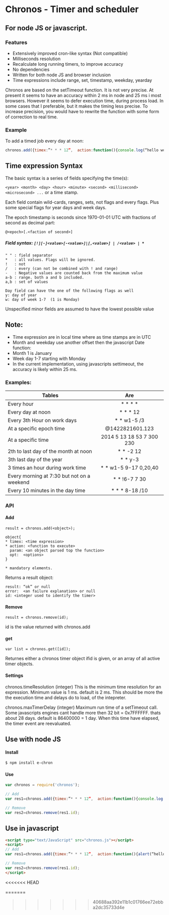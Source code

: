 # Chronos - Timer and scheduler
## For node JS or javascript.

### Features
* Extensively improved cron-like syntax (Not compatible)
* Milliseconds resolution
* Recalculate long running timers, to improve accuracy
* No dependencies
* Written for both node JS and browser inclusion
* Time expressions include range, set, timestamp, weekday, yearday 


Chronos are based on the setTimeout function. It is not very precise. At present it seems to have an accuracy within 2 ms in node and 25 ms i most browsers.  However it seems to defer execution time, during process load. In some cases that I preferable, but it makes the timing less precise. 
To increase precision, you would have to rewrite the function with some form of correction to real time.

### Example
To add a timed job every day at noon:

```javascript
chronos.add({timex:”* * * 12”,  action:function(){console.log(“hello wolrd”)}});
```

## Time expression Syntax
The basic syntax is a series of fields specifying the time(s):

 `<year> <month> <day> <hour> <minute> <second> <millisecond> <microsecond> ...`
or a time stamp.

Each field contain wild-cards, ranges, sets, not flags and every flags. Plus some special flags for year days and week days.

The epoch timestamp is seconds since 1970-01-01 UTC with fractions of second as decimal part:

	@<epoch>[.<faction of second>]

##### Field syntax: 	`[!][-]<value>[-<value>]|[,<value>] | /<value> | *`
```
" " : field separator
*   : all values. Flags will be ignored.
!   : not
/   : every (can not be combined with ! and range)
-   : Negative values are counted back from the maximum value
a-b : range. both a and b included.
a,b : set of values

Day field can have the one of the following flags as well
y: day of year
w: day of week 1-7  (1 is Monday)
```
Unspecified minor fields are assumed to have the lowest possible value

## Note: 
- Time expression are in local time where as time stamps are in UTC
- Month and weekday use another offset then the javascript Date function:
- Month 1 is January 
- Week day 1-7 starting with Monday 
- In the current implementation, using javascripts settimeout, the accuracy is 
  likely within 25 ms.

 
### Examples:
| Tables        | Are           |
| ------------- |:-------------:|
| Every hour|  * * * *|
| Every day at noon| * * * 12
| Every 3th Hour on work days| * * w1-5 /3
| At a specific epoch time|@1422821601.123  
| At a specific time| 2014 5 13 18 53 7 300 230
| 2th to last day of the month at noon| * * -2 12
| 3th last day of the year| * * y-3
| 3 times an hour during work time| * * w1-5 9-17 0,20,40
| Every morning at 7:30 but not on a weekend| * * !6-7 7 30  
| Every 10 minutes in the day time|  * * * 8-18 /10


### API

#### Add
```
result = chronos.add(<object>);

object{
* timex: <time expression>
* action: <function to execute>
  param: <an object parsed top the function>
  opt:	<options>
}

* mandatory elements.
```

Returns a result object:
```
result: “ok” or null
error: 	<an failure explanation> or null
id:	<integer used to identify the timer>
```

#### Remove
`result = chronos.remove(id);`

id is the value returned with chronos.add

#### get
`var list = chronos.get([id]);`

Returnes either a chronos timer object ifid is given, or an array of all active timer objects.


#### Settings
chronos.timeResolution (integer) 
This is the minimum time resolution for an expression. Minimum value is 1 ms. default is 2 ms.
This should be more the the execution time and delays do to load, of the intepreter. 

chronos.maxTimerDelay (integer)
Maximum run time of a setTimeout call. Some javascripts engines cant handle more then 32 bit = 0x7FFFFFF. thats about 28 days. default is 86400000 = 1 day.
When this time have elapsed, the timer event are reevaluated.

## Use with node JS
#### Install
```bash
$ npm install e-chron
```
#### Use
```js
var chronos = require('chronos');

// Add
var res1=chronos.add({timex:”* * * 12”,  action:function(){console.log(“hello wolrd”)}});

// Remove
var res2=chronos.remove(res1.id);
```


## Use in javascript
```html
<script type="text/JavaScript" src="chronos.js"></script>
<script>
// Add
var res1=chronos.add({timex:”* * * 12”,  action:function(){alert(“hello wolrd”)}});

// Remove
var res2=chronos.remove(res1.id);
</script>
```
<<<<<<< HEAD

=======
>>>>>>> 40688aa392e11b1c01766ee72ebba2dc35733d4e
